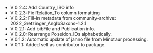 - V 0.2.4: Add Country_ISO info
- V 0.2.3: Fix Relation_To column formatting
- V 0.2.2: Fill-in metadata from community-archive: 2022_Gretzinger_AngloSaxons-1.2.1
- V 0.2.1: Add bibFile and Publication info.
- V 0.2.0: Rearrange Poseidon_IDs alphabetically.
- V 0.1.2: Automatic update of janno file from Minotaur processing.
- V 0.1.1: Added self as contributor to package.
